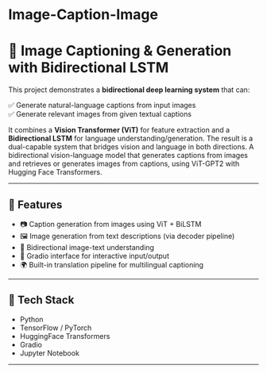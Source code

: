 # Image-Caption-Image
# 🧠 Image Captioning & Generation with Bidirectional LSTM

This project demonstrates a **bidirectional deep learning system** that can:

✅ Generate natural-language captions from input images  
✅ Generate relevant images from given textual captions  

It combines a **Vision Transformer (ViT)** for feature extraction and a **Bidirectional LSTM** for language understanding/generation.
The result is a dual-capable system that bridges vision and language in both directions. 
A bidirectional vision-language model that generates captions from images and retrieves or generates images from captions, using ViT-GPT2 with Hugging Face Transformers.

---

## 🚀 Features

- 📷 Caption generation from images using ViT + BiLSTM
- 🖼️ Image generation from text descriptions (via decoder pipeline)
- 🧠 Bidirectional image-text understanding
- 🧪 Gradio interface for interactive input/output
- 🌍 Built-in translation pipeline for multilingual captioning

---

## 🧰 Tech Stack

- Python
- TensorFlow / PyTorch
- HuggingFace Transformers
- Gradio
- Jupyter Notebook

---
